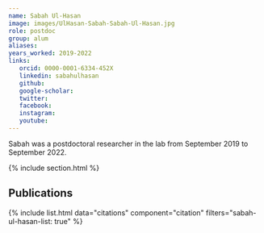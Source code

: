 ```yaml
---
name: Sabah Ul-Hasan
image: images/UlHasan-Sabah-Sabah-Ul-Hasan.jpg
role: postdoc
group: alum
aliases:
years_worked: 2019-2022
links:
   orcid: 0000-0001-6334-452X
   linkedin: sabahulhasan
   github:
   google-scholar:
   twitter:
   facebook:
   instagram: 
   youtube:
---
```


Sabah was a postdoctoral researcher in the lab from September 2019 to September 2022.

{% include section.html %}
## Publications

{% include list.html data="citations" component="citation" filters="sabah-ul-hasan-list: true" %}
